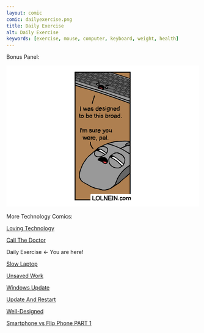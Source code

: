 ```yaml
---
layout: comic
comic: dailyexercise.png
title: Daily Exercise
alt: Daily Exercise
keywords: [exercise, mouse, computer, keyboard, weight, health]
---
```


Bonus Panel:

![Daily Exercise Bonus Panel](/images/dailyexercise_bonus.png)


More Technology Comics:

[Loving Technology](https://lolnein.com/2019/11/06/lovingtechnology/)

[Call The Doctor](https://lolnein.com/2019/09/12/callthedoctor/)

Daily Exercise <- You are here!

[Slow Laptop](https://lolnein.com/2018/08/30/slowlaptop/)

[Unsaved Work](https://lolnein.com/2018/06/18/unsavedwork/)

[Windows Update](https://lolnein.com/2018/06/14/windowsupdate/)

[Update And Restart](https://lolnein.com/2018/01/26/updateandrestart/)

[Well-Designed](https://lolnein.com/2017/11/04/welldesigned/)

[Smartphone vs Flip Phone PART 1](http://lolnein.com/2013/08/28/smartphones/)
